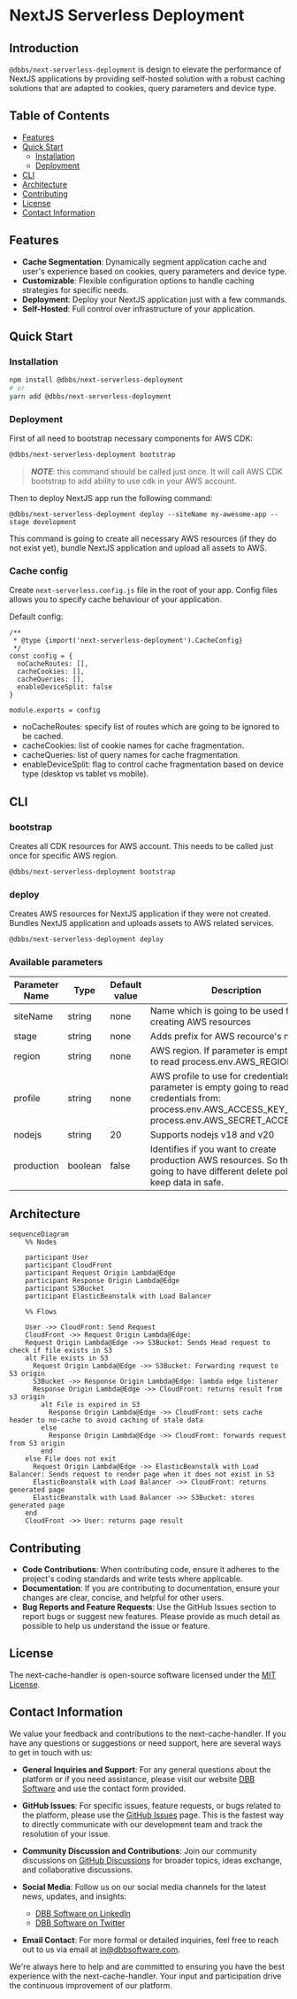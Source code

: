 # NextJS Serverless Deployment

## Introduction
`@dbbs/next-serverless-deployment` is design to elevate the performance of NextJS applications by providing self-hosted solution with a robust caching solutions that are adapted to cookies, query parameters and device type.

## Table of Contents
- [Features](#features)
- [Quick Start](#quick-start)
  - [Installation](#installation)
  - [Deployment](#deployment)
- [CLI](#cli)  
- [Architecture](#architecture)
- [Contributing](#contributing)
- [License](#license)
- [Contact Information](#contact-information)

## Features
- **Cache Segmentation**: Dynamically segment application cache and user's experience based on cookies, query parameters and device type.
- **Customizable**: Flexible configuration options to handle caching strategies for specific needs.
- **Deployment**: Deploy your NextJS application just with a few commands.
- **Self-Hosted**: Full control over infrastructure of your application.

## Quick Start
### Installation
```bash
npm install @dbbs/next-serverless-deployment
# or
yarn add @dbbs/next-serverless-deployment
```

### Deployment
First of all need to bootstrap necessary components for AWS CDK:
```bash
@dbbs/next-serverless-deployment bootstrap
```
>**_NOTE_**: this command should be called just once. It will call AWS CDK bootstrap to add ability to use cdk in your AWS account.

Then to deploy NextJS app run the following command:
```
@dbbs/next-serverless-deployment deploy --siteName my-awesome-app --stage development
```
This command is going to create all necessary AWS resources (if they do not exist yet), bundle NextJS application and upload all assets to AWS.

### Cache config
Create `next-serverless.config.js` file in the root of your app. Config files allows you to specify cache behaviour of your application.

Default config:

```
/**
 * @type {import('next-serverless-deployment').CacheConfig}
 */
const config = {
  noCacheRoutes: [],
  cacheCookies: [],
  cacheQueries: [],
  enableDeviceSplit: false
}

module.exports = config
```

- noCacheRoutes: specify list of routes which are going to be ignored to be cached.
- cacheCookies: list of cookie names for cache fragmentation.
- cacheQueries: list of query names for cache fragmentation.
- enableDeviceSplit: flag to control cache fragmentation based on device type (desktop vs tablet vs mobile).

## CLI

### bootstrap
Creates all CDK resources for AWS account. This needs to be called just once for specific AWS region.
```bash
@dbbs/next-serverless-deployment bootstrap
```

### deploy
Creates AWS resources for NextJS application if they were not created. Bundles NextJS application and uploads assets to AWS related services.
```bash
@dbbs/next-serverless-deployment deploy
```
### Available parameters
| Parameter Name    | Type    | Default value | Description                                                                                                                                                       |
|-------------------|---------|---------------|-------------------------------------------------------------------------------------------------------------------------------------------------------------------|
| siteName          | string  | none          | Name which is going to be used for creating AWS resources                                                                                                         |
| stage             | string  | none          | Adds prefix for AWS recource's names                          |
| region            | string  | none          | AWS region. If parameter is empty going to read process.env.AWS_REGION                                                                                            |
| profile           | string  | none          | AWS profile to use for credentials. If parameter is empty going to read credentials from:<br>process.env.AWS_ACCESS_KEY_ID and process.env.AWS_SECRET_ACCESS_KEY |
| nodejs            | string  | 20            | Supports nodejs v18 and v20                                                                                                                                       |
| production        | boolean | false         | Identifies if you want to create production AWS resources. So they are going to have different delete policies to keep data in safe.                              |

## Architecture

```mermaid
sequenceDiagram
    %% Nodes

    participant User
    participant CloudFront
    participant Request Origin Lambda@Edge
    participant Response Origin Lambda@Edge
    participant S3Bucket
    participant ElasticBeanstalk with Load Balancer

    %% Flows

    User ->> CloudFront: Send Request
    CloudFront ->> Request Origin Lambda@Edge: 
    Request Origin Lambda@Edge ->> S3Bucket: Sends Head request to check if file exists in S3
    alt File exists in S3
      Request Origin Lambda@Edge ->> S3Bucket: Forwarding request to S3 origin
      S3Bucket ->> Response Origin Lambda@Edge: lambda edge listener
      Response Origin Lambda@Edge ->> CloudFront: returns result from s3 origin
        alt File is expired in S3
          Response Origin Lambda@Edge ->> CloudFront: sets cache header to no-cache to avoid caching of stale data
        else
          Response Origin Lambda@Edge ->> CloudFront: forwards request from S3 origin
        end
    else File does not exit
      Request Origin Lambda@Edge ->> ElasticBeanstalk with Load Balancer: Sends request to render page when it does not exist in S3
      ElasticBeanstalk with Load Balancer ->> CloudFront: returns generated page
      ElasticBeanstalk with Load Balancer ->> S3Bucket: stores generated page
    end
    CloudFront ->> User: returns page result
```

## Contributing
- **Code Contributions**: When contributing code, ensure it adheres to the project's coding standards and write tests where applicable.
- **Documentation**: If you are contributing to documentation, ensure your changes are clear, concise, and helpful for other users.
- **Bug Reports and Feature Requests**: Use the GitHub Issues section to report bugs or suggest new features. Please provide as much detail as possible to help us understand the issue or feature.

## License
The next-cache-handler is open-source software licensed under the [MIT License](LICENSE).

## Contact Information
We value your feedback and contributions to the next-cache-handler. If you have any questions or suggestions or need support, here are several ways to get in touch with us:

- **General Inquiries and Support**: For any general questions about the platform or if you need assistance, please visit our website [DBB Software](https://dbbsoftware.com/) and use the contact form provided.

- **GitHub Issues**: For specific issues, feature requests, or bugs related to the platform, please use the [GitHub Issues](https://github.com/DBB-Software/next-cache-handler/issues) page. This is the fastest way to directly communicate with our development team and track the resolution of your issue.

- **Community Discussion and Contributions**: Join our community discussions on [GitHub Discussions](https://github.com/DBB-Software/next-cache-handler/discussions) for broader topics, ideas exchange, and collaborative discussions.

- **Social Media**: Follow us on our social media channels for the latest news, updates, and insights:
    - [DBB Software on LinkedIn](https://www.linkedin.com/company/dbbsoftware)
    - [DBB Software on Twitter](https://twitter.com/dbb_software)

- **Email Contact**: For more formal or detailed inquiries, feel free to reach out to us via email at [in@dbbsoftware.com](mailto:in@dbbsoftware.com).

We're always here to help and are committed to ensuring you have the best experience with the next-cache-handler. Your input and participation drive the continuous improvement of our platform.

